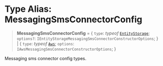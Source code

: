 # Type Alias: MessagingSmsConnectorConfig

> **MessagingSmsConnectorConfig** = \{ `type`: *typeof* [`EntityStorage`](../variables/MessagingSmsConnectorType.md#entitystorage); `options?`: `IEntityStorageMessagingSmsConnectorConstructorOptions`; \} \| \{ `type`: *typeof* [`Aws`](../variables/MessagingSmsConnectorType.md#aws); `options`: `IAwsMessagingSmsConnectorConstructorOptions`; \}

Messaging sms connector config types.
